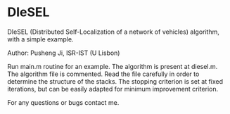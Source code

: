 # DIeSEL
DIeSEL (Distributed Self-Localization of a network of vehicles) algorithm, with a simple example.

Author: Pusheng Ji, ISR-IST (U Lisbon)

Run main.m routine for an example. The algorithm is present at diesel.m. 
The algorithm file is commented. Read the file carefully in order to determine the structure of the stacks.
The stopping criterion is set at fixed iterations, but can be easily adapted for minimum improvement criterion.

For any questions or bugs contact me.
